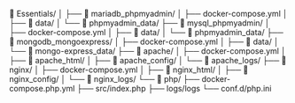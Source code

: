 📁 Essentials/
│
├── 📁 mariadb_phpmyadmin/
│   ├── docker-compose.yml
│   ├── 📁 data/
│   └── 📁 phpmyadmin_data/
├── 📁 mysql_phpmyadmin/
│   ├── docker-compose.yml
│   ├── 📁 data/
│   └── 📁 phpmyadmin_data/
├── 📁 mongodb_mongoexpress/
│   ├── docker-compose.yml
│   ├── 📁 data/
│   └── 📁 mongo-express_data/
├── 📁 apache/
│   ├── docker-compose.yml
│   ├── 📁 apache_html/
│   ├── 📁 apache_config/
│   └── 📁 apache_logs/
├── 📁 nginx/
│   ├── docker-compose.yml
│   ├── 📁 nginx_html/
│   ├── 📁 nginx_config/
│   └── 📁 nginx_logs/
└── 📁 php/
    ├── docker-compose.php.yml
    ├── src/index.php
    ├── logs/logs
    └── conf.d/php.ini
